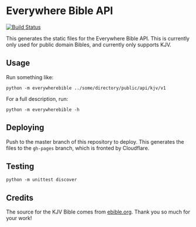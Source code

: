 # Everywhere Bible API

[![Build Status](https://travis-ci.org/everywherebible/api.svg?branch=master)](https://travis-ci.org/everywherebible/api)

This generates the static files for the Everywhere Bible API. This is currently
only used for public domain Bibles, and currently only supports KJV.

## Usage

Run something like:

    python -m everywherebible ../some/directory/public/api/kjv/v1

For a full description, run:

    python -m everywherebible -h

## Deploying

Push to the master branch of this repository to deploy. This generates the
files to the `gh-pages` branch, which is fronted by Cloudflare.

## Testing

    python -m unittest discover

## Credits

The source for the KJV Bible comes from [ebible.org](http://ebible.org). Thank
you so much for your work!
